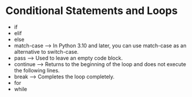 # Conditional Statements and Loops 
- if
- elif
- else
- match-case --> In Python 3.10 and later, you can use match-case as an alternative to switch-case.
- pass --> Used to leave an empty code block.
- continue --> Returns to the beginning of the loop and does not execute the following lines.
- break --> Completes the loop completely.
- for
- while